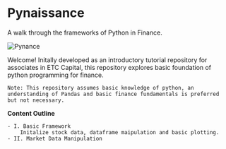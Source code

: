 # Pynaissance
A walk through the frameworks of Python in Finance.

![Pynance](https://udemycoursedownloader.net/wp-content/uploads/wpdm-cache/1212032_b7e8-900x0.jpg)

Welcome! Initally developed as an introductory tutorial repository for associates in ETC Capital, this repository explores basic foundation of python programming for finance. 

    Note: This repository assumes basic knowledge of python, an understanding of Pandas and basic finance fundamentals is preferred but not necessary.
    
**Content Outline**

    - I. Basic Framework
        Initalize stock data, dataframe maipulation and basic plotting. 
    - II. Market Data Manipulation


